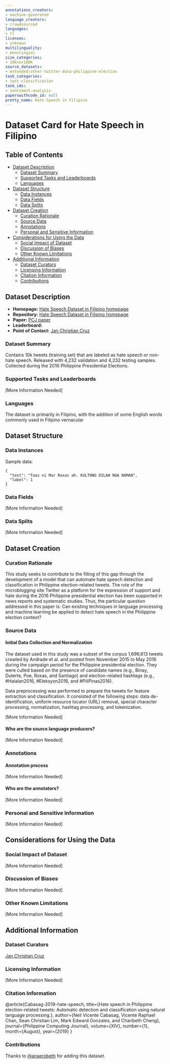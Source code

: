 ```yaml
---
annotations_creators:
- machine-generated
language_creators:
- crowdsourced
languages:
- tl
licenses:
- unknown
multilinguality:
- monolingual
size_categories:
- 10K<n<100K
source_datasets:
- extended|other-twitter-data-philippine-election
task_categories:
- text-classification
task_ids:
- sentiment-analysis
paperswithcode_id: null
pretty_name: Hate Speech in Filipino
---
```


# Dataset Card for Hate Speech in Filipino

## Table of Contents
- [Dataset Description](#dataset-description)
  - [Dataset Summary](#dataset-summary)
  - [Supported Tasks and Leaderboards](#supported-tasks-and-leaderboards)
  - [Languages](#languages)
- [Dataset Structure](#dataset-structure)
  - [Data Instances](#data-instances)
  - [Data Fields](#data-fields)
  - [Data Splits](#data-splits)
- [Dataset Creation](#dataset-creation)
  - [Curation Rationale](#curation-rationale)
  - [Source Data](#source-data)
  - [Annotations](#annotations)
  - [Personal and Sensitive Information](#personal-and-sensitive-information)
- [Considerations for Using the Data](#considerations-for-using-the-data)
  - [Social Impact of Dataset](#social-impact-of-dataset)
  - [Discussion of Biases](#discussion-of-biases)
  - [Other Known Limitations](#other-known-limitations)
- [Additional Information](#additional-information)
  - [Dataset Curators](#dataset-curators)
  - [Licensing Information](#licensing-information)
  - [Citation Information](#citation-information)
  - [Contributions](#contributions)

## Dataset Description

- **Homepage:** [Hate Speech Dataset in Filipino homepage](https://github.com/jcblaisecruz02/Filipino-Text-Benchmarks)
- **Repository:** [Hate Speech Dataset in Filipino homepage](https://github.com/jcblaisecruz02/Filipino-Text-Benchmarks)
- **Paper:** [PCJ paper](https://pcj.csp.org.ph/index.php/pcj/issue/download/29/PCJ%20V14%20N1%20pp1-14%202019)
- **Leaderboard:**
- **Point of Contact:** [Jan Christian Cruz](mailto:jan_christian_cruz@dlsu.edu.ph)

### Dataset Summary
Contains 10k tweets (training set) that are labeled as hate speech or non-hate speech. Released with 4,232 validation and 4,232 testing samples. Collected during the 2016 Philippine Presidential Elections.

### Supported Tasks and Leaderboards

[More Information Needed]

### Languages

The dataset is primarily in Filipino, with the addition of some English words commonly used in Filipino vernacular

## Dataset Structure

### Data Instances

Sample data:
```
{
  "text": "Taas ni Mar Roxas ah. KULTONG DILAW NGA NAMAN",
  "label": 1
}
```

### Data Fields

[More Information Needed]

### Data Splits

[More Information Needed]

## Dataset Creation

### Curation Rationale

This study seeks to contribute to the filling of this gap through the development of a model that can automate hate speech detection and classification in Philippine election-related tweets. The role of the microblogging site Twitter as a platform for the expression of support and hate during the 2016 Philippine presidential election has been supported in news reports and systematic studies. Thus, the particular question addressed in this paper is: Can existing techniques in language processing and machine learning be applied to detect hate speech in the Philippine election context?

### Source Data

#### Initial Data Collection and Normalization

The dataset used in this study was a subset of the corpus 1,696,613 tweets crawled by Andrade et al. and posted from November 2015 to May 2016 during the campaign period for the Philippine presidential election. They were culled based on the presence of candidate names (e.g., Binay, Duterte, Poe, Roxas, and Santiago) and election-related hashtags (e.g., #Halalan2016, #Eleksyon2016, and #PiliPinas2016).

Data preprocessing was performed to prepare the tweets for feature extraction and classification. It consisted of the following steps: data de-identification, uniform resource locator (URL) removal, special character processing, normalization, hashtag processing, and tokenization.

[More Information Needed]

#### Who are the source language producers?

[More Information Needed]

### Annotations

#### Annotation process

[More Information Needed]

#### Who are the annotators?

[More Information Needed]

### Personal and Sensitive Information

[More Information Needed]

## Considerations for Using the Data

### Social Impact of Dataset

[More Information Needed]

### Discussion of Biases

[More Information Needed]

### Other Known Limitations

[More Information Needed]

## Additional Information

### Dataset Curators

[Jan Christian Cruz](mailto:jan_christian_cruz@dlsu.edu.ph)

### Licensing Information

[More Information Needed]

### Citation Information

@article{Cabasag-2019-hate-speech,
  title={Hate speech in Philippine election-related tweets: Automatic detection and classification using natural language processing.},
  author={Neil Vicente Cabasag, Vicente Raphael Chan, Sean Christian Lim, Mark Edward Gonzales, and Charibeth Cheng},
  journal={Philippine Computing Journal},
  volume={XIV},
  number={1},
  month={August},
  year={2019}
}

### Contributions

Thanks to [@anaerobeth](https://github.com/anaerobeth) for adding this dataset.
